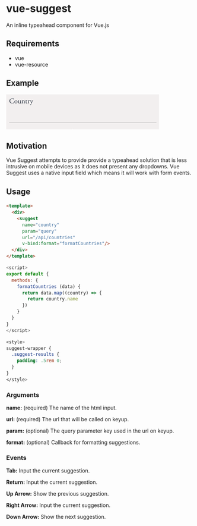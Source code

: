 # vue-suggest

An inline typeahead component for Vue.js

## Requirements

- vue
- vue-resource

## Example

![demo](https://raw.githubusercontent.com/invokemedia/vue-suggest/master/demo.gif)

## Motivation

Vue Suggest attempts to provide provide a typeahead solution that is less intrusive on mobile devices as it does not present any dropdowns. Vue Suggest uses a native input field which means it will work with form events.

## Usage

```html
<template>
  <div>
    <suggest
      name="country" 
      param="query" 
      url="/api/countries" 
      v-bind:format="formatCountries"/>
  </div>
</template>
```

```js
<script>
export default {
  methods: {
    formatCountries (data) {
      return data.map((country) => {
        return country.name
      })      
    }
  }
}
</script>
```

```css
<style>
suggest-wrapper {
  .suggest-results {
    padding: .5rem 0;
  }
} 
</style>
```

### Arguments

**name:** (required) The name of the html input.

**url:** (required) The url that will be called on keyup.

**param:** (optional) The query parameter key used in the url on keyup.

**format:** (optional) Callback for formatting suggestions.


### Events

**Tab:** Input the current suggestion.

**Return:** Input the current suggestion.

**Up Arrow:** Show the previous suggestion.

**Right Arrow:** Input the current suggestion.

**Down Arrow:** Show the next suggestion.
